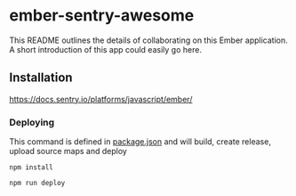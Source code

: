 # ember-sentry-awesome

This README outlines the details of collaborating on this Ember application.
A short introduction of this app could easily go here.

## Installation

https://docs.sentry.io/platforms/javascript/ember/


### Deploying

This command is defined in [package.json](https://github.com/sentry-demos/ember/blob/master/package.json#L19) and will build, create release, upload source maps and deploy

`npm install`

`npm run deploy`
